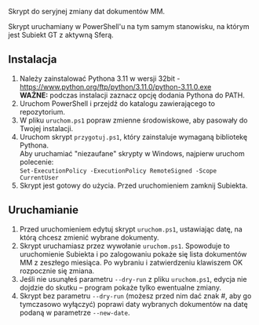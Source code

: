 Skrypt do seryjnej zmiany dat dokumentów MM.

Skrypt uruchamiany w PowerShell'u na tym samym stanowisku, na którym jest Subiekt GT z aktywną Sferą.

## Instalacja

1. Należy zainstalować Pythona 3.11 w wersji 32bit - https://www.python.org/ftp/python/3.11.0/python-3.11.0.exe  
   **WAŻNE:** podczas instalacji zaznacz opcję dodania Pythona do PATH.
2. Uruchom PowerShell i przejdź do katalogu zawierającego to repozytorium.
3. W pliku `uruchom.ps1` popraw zmienne środowiskowe, aby pasowały do Twojej instalacji.
4. Uruchom skrypt `przygotuj.ps1`, który zainstaluje wymaganą bibliotekę Pythona.  
   Aby uruchamiać "niezaufane" skrypty w Windows, najpierw uruchom polecenie:  
   `Set-ExecutionPolicy -ExecutionPolicy RemoteSigned -Scope CurrentUser`
5. Skrypt jest gotowy do użycia. Przed uruchomieniem zamknij Subiekta.

## Uruchamianie

1. Przed uruchomieniem edytuj skrypt `uruchom.ps1`, ustawiając datę, na którą chcesz zmienić wybrane dokumenty.
2. Skrypt uruchamiasz przez wywołanie `uruchom.ps1`. Spowoduje to uruchomienie Subiekta i po zalogowaniu pokaże się lista dokumentów MM z zeszłego miesiąca. Po wybraniu i zatwierdzeniu klawiszem OK rozpocznie się zmiana.
3. Jeśli nie usunąłeś parametru `--dry-run` z pliku `uruchom.ps1`, edycja nie dojdzie do skutku – program pokaże tylko ewentualne zmiany.
4. Skrypt bez parametru `--dry-run` (możesz przed nim dać znak #, aby go tymczasowo wyłączyć) poprawi daty wybranych dokumentów na datę podaną w parametrze `--new-date`.